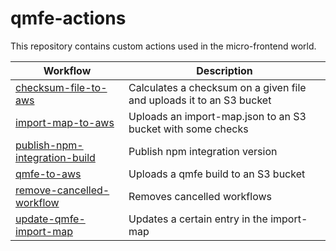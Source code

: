# qmfe-actions

This repository contains custom actions used in the micro-frontend world.

| Workflow                                                                   | Description                                                          |
| -------------------------------------------------------------------------- | -------------------------------------------------------------------- |
| [checksum-file-to-aws](./checksum-file-to-aws/README.md)                   | Calculates a checksum on a given file and uploads it to an S3 bucket |
| [import-map-to-aws](./import-map-to-aws/README.md)                         | Uploads an import-map.json to an S3 bucket with some checks          |
| [publish-npm-integration-build](./publish-npm-integration-build/README.md) | Publish npm integration version                                      |
| [qmfe-to-aws](./qmfe-to-aws/README.md)                                     | Uploads a qmfe build to an S3 bucket                                 |
| [remove-cancelled-workflow](./remove-cancelled-workflow/README.md)         | Removes cancelled workflows                                          |
| [update-qmfe-import-map](./update-qmfe-import-map/README.md)               | Updates a certain entry in the import-map                            |
